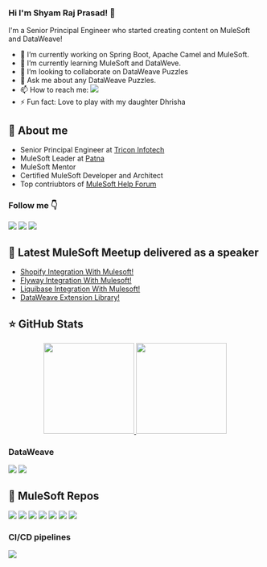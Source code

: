 ### Hi I'm Shyam Raj Prasad! 👋

I'm a Senior Principal Engineer who started creating content on MuleSoft and DataWeave!

- 🔭 I’m currently working on Spring Boot, Apache Camel and MuleSoft.
- 🌱 I’m currently learning MuleSoft and DataWeve.
- 👯 I’m looking to collaborate on DataWeave Puzzles
- 💬 Ask me about any DataWeave Puzzles. 
- 📫 How to reach me:  <a href="https://www.linkedin.com/in/shyam-raj-prasad/"><img src="https://img.shields.io/badge/-LinkedIn-blue?style=for-the-badge&logo=Linkedin&logoColor=white"/></a>
- ⚡ Fun fact: Love to play with my daughter Dhrisha


## 👋 About me

- Senior Principal Engineer at [Tricon Infotech](https://www.triconinfotech.com/)
- MuleSoft Leader at [Patna](https://meetups.mulesoft.com/patna/)
- MuleSoft Mentor
- Certified MuleSoft Developer and Architect 
- Top contriubtors of [MuleSoft Help Forum](https://help.mulesoft.com/s/forum)

### Follow me 👇

  <a href="https://www.linkedin.com/in/shyam-raj-prasad/"><img src="https://img.shields.io/badge/-LinkedIn-blue?style=for-the-badge&logo=Linkedin&logoColor=white"/></a>
  <a href="https://twitter.com/shyamrajprasad"><img src="https://img.shields.io/badge/-Twitter-blue?style=for-the-badge&logo=Twitter&logoColor=white"/></a>
  <a href="https://www.instagram.com/shyamrajpd/"><img src="https://img.shields.io/badge/-Instagram-orange?style=for-the-badge&logo=Instagram&logoColor=white"/></a>

## 📝 Latest MuleSoft Meetup delivered as a speaker

<!-- BLOG:START -->
- [Shopify Integration With Mulesoft!](https://meetups.mulesoft.com/events/details/mulesoft-new-york-city-presents-mulesoft-shopify-integration/)
- [Flyway Integration With Mulesoft!](https://meetups.mulesoft.com/events/details/mulesoft-coimbatore-presents-flyway-and-mulesoft-integration/)
- [Liquibase Integration With Mulesoft!](https://meetups.mulesoft.com/events/details/mulesoft-mysore-presents-mulesoft-integration-with-liquibase/)
- [DataWeave Extension Library!](https://meetups.mulesoft.com/events/details/mulesoft-patna-presents-dataweave-library-extension/)


<!-- BLOG:END -->

## ⭐️ GitHub Stats

<p align="center">
  <a href="https://github.com/shyamrajprasad">
    <img height="180em" src="https://github-readme-stats.vercel.app/api?username=shyamrajprasad&theme=midnight-purple&count_private=true&show_icons=true&include_all_commits=true"/>
    <img height="180em" src="https://github-readme-stats-eight-theta.vercel.app/api/top-langs/?username=shyamrajprasad&theme=midnight-purple&layout=compact&langs_count=6"/>
  </a>
</p>

### DataWeave

[![](https://github-readme-stats.vercel.app/api/pin/?username=shyamrajprasad&repo=dataweave-fun&theme=jolly)](https://github.com/shyamrajprasad/dataweave-fun)
[![](https://github-readme-stats.vercel.app/api/pin/?username=shyamrajprasad&repo=dataweave-analytics-library&theme=jolly)](https://github.com/shyamrajprasad/dataweave-analytics-library)

## 🧐 MuleSoft Repos

[![](https://github-readme-stats.vercel.app/api/pin/?username=shyamrajprasad&repo=mule-shopify-integration&theme=jolly)](https://github.com/shyamrajprasad/mule-shopify-integration)
[![](https://github-readme-stats.vercel.app/api/pin/?username=shyamrajprasad&repo=mulesoft-liquibase-integration&theme=jolly)](https://github.com/shyamrajprasad/mulesoft-liquibase-integration)
[![](https://github-readme-stats.vercel.app/api/pin/?username=shyamrajprasad&repo=mulesoft-flyway-integration&theme=jolly)](https://github.com/shyamrajprasad/mulesoft-flyway-integration)
[![](https://github-readme-stats.vercel.app/api/pin/?username=shyamrajprasad&repo=mulesoft-spring-liquibase-integration&theme=jolly)](https://github.com/shyamrajprasad/mulesoft-spring-liquibase-integration)
[![](https://github-readme-stats.vercel.app/api/pin/?username=shyamrajprasad&repo=mule-currency-validator&theme=jolly)](https://github.com/shyamrajprasad/mule-currency-validator)
[![](https://github-readme-stats.vercel.app/api/pin/?username=shyamrajprasad&repo=mule-spring-integration&theme=jolly)](https://github.com/shyamrajprasad/mule-spring-integration)
[![](https://github-readme-stats.vercel.app/api/pin/?username=shyamrajprasad&repo=mulesoft-tracing-module-integration&theme=jolly)](https://github.com/shyamrajprasad/mulesoft-tracing-module-integration)
### CI/CD pipelines

[![](https://github-readme-stats.vercel.app/api/pin/?username=shyamrajprasad&repo=hello-world-github-action&theme=jolly)](https://github.com/shyamrajprasad/hello-world-github-action)







